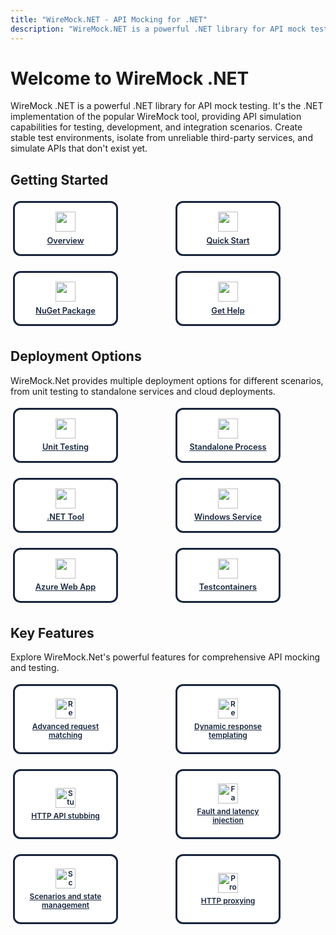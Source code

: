 ```yaml
---
title: "WireMock.NET - API Mocking for .NET"
description: "WireMock.NET is a powerful .NET library for API mock testing with flexible stubbing and verification capabilities."
---
```


<!-- TODO: Convert HTML grid to Starlight Card/CardGrid components -->

# Welcome to WireMock .NET

<p>
  WireMock .NET is a powerful .NET library for API mock testing. It's the .NET 
  implementation of the popular WireMock tool, providing API simulation capabilities
  for testing, development, and integration scenarios. Create stable test environments,
  isolate from unreliable third-party services, and simulate APIs that don't exist yet.
</p>

<h2>Getting Started</h2>

<div class="grid-container">
  <a class="card" href="what-is-wiremock-net/">
    <img src="/images/logos/doc-sections/summary.svg" />
    Overview
  </a>
  <a class="card" href="using-wiremock-in-unittests/">
    <img src="/images/logos/doc-sections/quickstart.svg" />
    Quick Start
  </a>
  <a class="card" href="https://www.nuget.org/packages/WireMock.Net/" target="_blank">
    <img src="/images/logos/technology/nuget.svg" />
    NuGet Package
  </a>
  <a class="card" href="references/">
    <img src="/images/logos/doc-sections/help.svg" />
    Get Help
  </a>
</div>

<h2>Deployment Options</h2>

<p>
  WireMock.Net provides multiple deployment options for different scenarios,
  from unit testing to standalone services and cloud deployments.
</p>

<div class="grid-container">
  <a class="card" href="using-wiremock-in-unittests/">
    <img src="/images/logos/doc-sections/checklist.svg" />
    Unit Testing
  </a>
  <a class="card" href="wiremock-as-a-standalone-process/">
    <img src="/images/logos/technology/dotnet.svg" />
    Standalone Process
  </a>
  <a class="card" href="wiremock-as-dotnet-tool/">
    <img src="/images/logos/doc-sections/download.svg" />
    .NET Tool
  </a>
  <a class="card" href="wiremock-as-a-windows-service/">
    <img src="/images/logos/doc-sections/cloud.svg" />
    Windows Service
  </a>
  <a class="card" href="wiremock-as-a-azure-web-app/">
    <img src="/images/logos/doc-sections/cloud.svg" />
    Azure Web App
  </a>
  <a class="card" href="using-wiremock-net-testcontainers/">
    <img src="/images/logos/technology/testcontainers.png" />
    Testcontainers
  </a>
</div>

<h2>Key Features</h2>

<p>
  Explore WireMock.Net's powerful features for comprehensive API mocking and testing.
</p>

<div class="grid-container">
  <a class="card card-use-case" href="request-matching/">
    <img src="/images/requestIcon.svg" alt="Request Matching" />
    Advanced request matching
  </a>
  <a class="card card-use-case" href="response-templating/">
    <img src="/images/responseIcon.svg" alt="Response Templating" />
    Dynamic response templating
  </a>
  <a class="card card-use-case" href="stubbing/">
    <img src="/images/httpIcon.svg" alt="Stubbing" />
    HTTP API stubbing
  </a>
  <a class="card card-use-case" href="faults/">
    <img src="/images/faultIcon.svg" alt="Fault Simulation" />
    Fault and latency injection
  </a>
  <a class="card card-use-case" href="scenarios-and-states/">
    <img src="/images/logos/doc-sections/connect.svg" alt="Scenarios" />
    Scenarios and state management
  </a>
  <a class="card card-use-case" href="proxying/">
    <img src="/images/logos/doc-sections/link.svg" alt="Proxying" />
    HTTP proxying
  </a>
</div>

<style>
  .md-sidebar.md-sidebar--secondary{
    display: none;
  }

  .grid-container {
    display: grid;
    margin-left: auto;
    margin-right: auto;
    margin-bottom: 2rem;
    max-width: 160rem;
    gap: 1rem;
    grid-template-columns: repeat(auto-fill, minmax(10.5rem, 1fr));
    vertical-align: middle;
  }

  .card {
    display: flex;
    flex-direction: column;
    border: 3px solid #18253d !important;
    color: #18253d;
    border-radius: 0.75rem;
    height: 5.5rem;
    width: 10.5rem;
    font-size: 0.8rem;
    font-weight: 600;
    text-align: center;
    justify-content: center;
    align-items: center;
    padding: 0.5rem;
    margin: 0.25rem;
    box-sizing: border-box;
    word-wrap: break-word;
    line-height: 1.2;
    background-color: white;
    position: relative;
    z-index: 1;
  }

  .card-use-case {
    height: 7rem;
    font-size: 0.75rem;
    line-height: 1.15;
    padding: 0.4rem;
  }

  .card > img {
    width: 2rem;
    height: auto;
    border-style: none;
    margin-bottom: 0.4rem;
    flex-shrink: 0;
  }

  .md-content a:hover {
    text-decoration: underline; 
  }

  .md-content a {
    color: #18253d !important;
  }

</style>